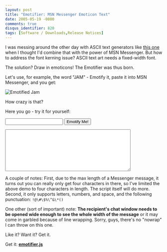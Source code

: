 ```yaml
---
layout: post
title: "Emotifier: MSN Messenger Emoticon Text"
date: 2005-05-19 -0800
comments: true
disqus_identifier: 820
tags: [Software / Downloads,Release Notices]
---
```

I was messing around the other day with ASCII text generators like [this one](http://www.javascriptkit.com/script/script2/asciitext.shtml) when I thought I'd combine that with the power of MSN Messenger. But how to address the font kerning issue? ASCII text art needs a fixed-width font.
 
The solution? Draw in emoticons! The Emotifier was thus born.
 
Let's use, for example, the word "JAM" - Emotify it, paste it into MSN Messenger, and you get:
 
![Emotified Jam](https://hyqi8g.blu.livefilestore.com/y2p4kgwaoQjHFotqcozXicaZ7qXQoBy-pBmUaRnHXoKffyVaqWxRz-KWHIOu_SapXwxcXJ5swsLJhyUIBUtVarhbHyMXGrNzlb3i-HJVxDZt84/20050519emotifiermp2.gif?psid=1)
 
How crazy is that?
 
Here you go - try it for yourself:

<script type="text/javascript" src="/js/illig/emotifier.js"></script>

<input type="text" name="emotifyIn" id="emotifyIn" maxlength="4" />&nbsp;<input type="button" onclick="emotify('emotifyIn', 'emotifyOut')" value="Emotify Me!" />

<textarea name="emotifyOut" id="emotifyOut" rows="8" cols="52" wrap="off" style="font-family: fixed !important;"></textarea>

 A couple of notes: First, due to the max length of a Messenger message, it turns out you can really only get four characters in there, so I've limited the above demo to four characters in length. The script itself will do more. Second, it only supports letters, numbers, and space, and the following punctuation: `!@\#\$%\^&\*()`
 
 One other (sort of important) note: **The recipient's chat window needs to be opened wide enough to see the whole width of the message** or it may come in garbled because of line wrapping. Sorry, guys, there's no "nowrap" I can throw on this one.
 
Like it? Want it? Get it.
 
Get it: **[emotifier.js](https://onedrive.live.com/redir?resid=C2CB832A5EC9B707!45409&authkey=!AK1EZrbgxIjDluQ&ithint=file%2cjs)**
